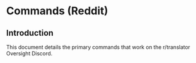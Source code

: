 # Commands (Reddit)

## Introduction

This document details the primary commands that work on the r/translator Oversight Discord.
